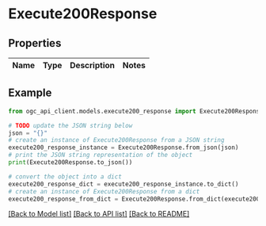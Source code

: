 # Execute200Response


## Properties

Name | Type | Description | Notes
------------ | ------------- | ------------- | -------------

## Example

```python
from ogc_api_client.models.execute200_response import Execute200Response

# TODO update the JSON string below
json = "{}"
# create an instance of Execute200Response from a JSON string
execute200_response_instance = Execute200Response.from_json(json)
# print the JSON string representation of the object
print(Execute200Response.to_json())

# convert the object into a dict
execute200_response_dict = execute200_response_instance.to_dict()
# create an instance of Execute200Response from a dict
execute200_response_from_dict = Execute200Response.from_dict(execute200_response_dict)
```
[[Back to Model list]](../README.md#documentation-for-models) [[Back to API list]](../README.md#documentation-for-api-endpoints) [[Back to README]](../README.md)


